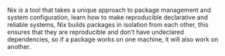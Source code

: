 Nix is a tool that takes a unique approach to package management and system configuration, learn how to make reproducible declarative and reliable systems, Nix builds packages in isolation from each other, this ensures that they are reproducible and don’t have undeclared dependencies, so if a package works on one machine, it will also work on another.
